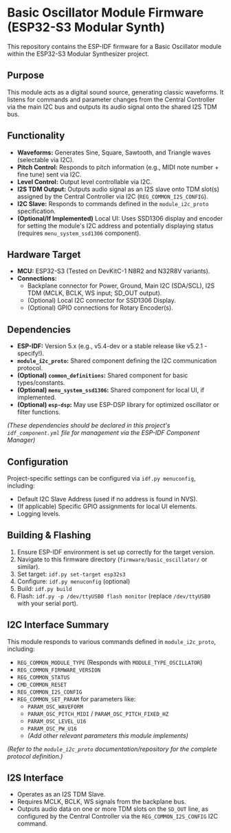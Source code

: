 # Basic Oscillator Module Firmware (ESP32-S3 Modular Synth)

This repository contains the ESP-IDF firmware for a Basic Oscillator module within the ESP32-S3 Modular Synthesizer project.

## Purpose

This module acts as a digital sound source, generating classic waveforms. It listens for commands and parameter changes from the Central Controller via the main I2C bus and outputs its audio signal onto the shared I2S TDM bus.

## Functionality

* **Waveforms:** Generates Sine, Square, Sawtooth, and Triangle waves (selectable via I2C).
* **Pitch Control:** Responds to pitch information (e.g., MIDI note number + fine tune) sent via I2C.
* **Level Control:** Output level controllable via I2C.
* **I2S TDM Output:** Outputs audio signal as an I2S slave onto TDM slot(s) assigned by the Central Controller via I2C (`REG_COMMON_I2S_CONFIG`).
* **I2C Slave:** Responds to commands defined in the `module_i2c_proto` specification.
* **(Optional/If Implemented)** Local UI: Uses SSD1306 display and encoder for setting the module's I2C address and potentially displaying status (requires `menu_system_ssd1306` component).

## Hardware Target

* **MCU:** ESP32-S3 (Tested on DevKitC-1 N8R2 and N32R8V variants).
* **Connections:**
  * Backplane connector for Power, Ground, Main I2C (SDA/SCL), I2S TDM (MCLK, BCLK, WS input; SD_OUT output).
  * (Optional) Local I2C connector for SSD1306 Display.
  * (Optional) GPIO connections for Rotary Encoder(s).

## Dependencies

* **ESP-IDF:** Version 5.x (e.g., v5.4-dev or a stable release like v5.2.1 - specify!).
* **`module_i2c_proto`:** Shared component defining the I2C communication protocol.
* **(Optional) `common_definitions`:** Shared component for basic types/constants.
* **(Optional) `menu_system_ssd1306`:** Shared component for local UI, if implemented.
* **(Optional) `esp-dsp`:** May use ESP-DSP library for optimized oscillator or filter functions.

*(These dependencies should be declared in this project's `idf_component.yml` file for management via the ESP-IDF Component Manager)*

## Configuration

Project-specific settings can be configured via `idf.py menuconfig`, including:

* Default I2C Slave Address (used if no address is found in NVS).
* (If applicable) Specific GPIO assignments for local UI elements.
* Logging levels.

## Building & Flashing

1. Ensure ESP-IDF environment is set up correctly for the target version.
2. Navigate to this firmware directory (`firmware/basic_oscillator/` or similar).
3. Set target: `idf.py set-target esp32s3`
4. Configure: `idf.py menuconfig` (optional)
5. Build: `idf.py build`
6. Flash: `idf.py -p /dev/ttyUSB0 flash monitor` (replace `/dev/ttyUSB0` with your serial port).

## I2C Interface Summary

This module responds to various commands defined in `module_i2c_proto`, including:

* `REG_COMMON_MODULE_TYPE` (Responds with `MODULE_TYPE_OSCILLATOR`)
* `REG_COMMON_FIRMWARE_VERSION`
* `REG_COMMON_STATUS`
* `CMD_COMMON_RESET`
* `REG_COMMON_I2S_CONFIG`
* `REG_COMMON_SET_PARAM` for parameters like:
  * `PARAM_OSC_WAVEFORM`
  * `PARAM_OSC_PITCH_MIDI` / `PARAM_OSC_PITCH_FIXED_HZ`
  * `PARAM_OSC_LEVEL_U16`
  * `PARAM_OSC_PW_U16`
  * *(Add other relevant parameters this module implements)*

*(Refer to the `module_i2c_proto` documentation/repository for the complete protocol definition.)*

## I2S Interface

* Operates as an I2S TDM Slave.
* Requires MCLK, BCLK, WS signals from the backplane bus.
* Outputs audio data on one or more TDM slots on the `SD_OUT` line, as configured by the Central Controller via the `REG_COMMON_I2S_CONFIG` I2C command.
